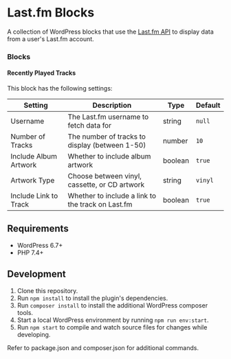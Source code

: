 # Last.fm Blocks

A collection of WordPress blocks that use the [Last.fm API](https://www.last.fm/api) to display data from a user's Last.fm account.

### Blocks

#### Recently Played Tracks

This block has the following settings:

| Setting | Description | Type | Default |
| --- | --- | --- | --- |
| Username | The Last.fm username to fetch data for | string | `null` |
| Number of Tracks | The number of tracks to display (between 1-50) | number | `10` |
| Include Album Artwork | Whether to include album artwork | boolean | `true` |
| Artwork Type | Choose between vinyl, cassette, or CD artwork | string | `vinyl` |
| Include Link to Track | Whether to include a link to the track on Last.fm | boolean | `true` |

## Requirements

- WordPress 6.7+
- PHP 7.4+

## Development

1. Clone this repository.
2. Run `npm install` to install the plugin's dependencies.
3. Run `composer install` to install the additional WordPress composer tools.
4. Start a local WordPress environment by running `npm run env:start`.
5. Run `npm start` to compile and watch source files for changes while developing.

Refer to package.json and composer.json for additional commands.
